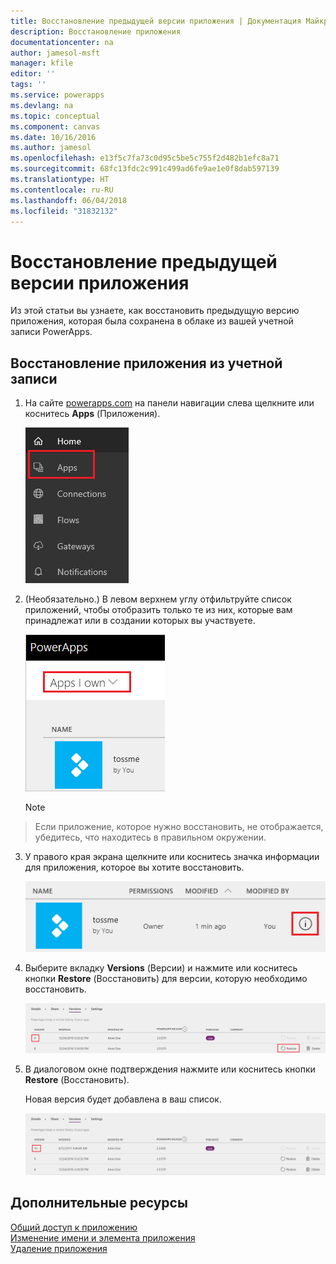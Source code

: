 ```yaml
---
title: Восстановление предыдущей версии приложения | Документация Майкрософт
description: Восстановление приложения
documentationcenter: na
author: jamesol-msft
manager: kfile
editor: ''
tags: ''
ms.service: powerapps
ms.devlang: na
ms.topic: conceptual
ms.component: canvas
ms.date: 10/16/2016
ms.author: jamesol
ms.openlocfilehash: e13f5c7fa73c0d95c5be5c755f2d482b1efc8a71
ms.sourcegitcommit: 68fc13fdc2c991c499ad6fe9ae1e0f8dab597139
ms.translationtype: HT
ms.contentlocale: ru-RU
ms.lasthandoff: 06/04/2018
ms.locfileid: "31832132"
---
```

# <a name="restore-an-app-to-a-previous-version"></a>Восстановление предыдущей версии приложения
Из этой статьи вы узнаете, как восстановить предыдущую версию приложения, которая была сохранена в облаке из вашей учетной записи PowerApps.

## <a name="restore-an-app-from-your-account"></a>Восстановление приложения из учетной записи
1. На сайте [powerapps.com](https://web.powerapps.com) на панели навигации слева щелкните или коснитесь **Apps** (Приложения).

    ![Панель навигации слева](./media/restore-an-app/file-apps.png)

2. (Необязательно.) В левом верхнем углу отфильтруйте список приложений, чтобы отобразить только те из них, которые вам принадлежат или в создании которых вы участвуете.

    ![Фильтрация приложений, которыми вы владеете](./media/restore-an-app/filter-list.png)

    > [!NOTE]
> Если приложение, которое нужно восстановить, не отображается, убедитесь, что находитесь в правильном окружении.

3. У правого края экрана щелкните или коснитесь значка информации для приложения, которое вы хотите восстановить.

    ![Значок сведений](./media/restore-an-app/app-options.png)

4. Выберите вкладку **Versions** (Версии) и нажмите или коснитесь кнопки **Restore** (Восстановить) для версии, которую необходимо восстановить.

    ![Вкладка с версиями](./media/restore-an-app/restore-button-2.png)

5. В диалоговом окне подтверждения нажмите или коснитесь кнопки **Restore** (Восстановить).  

    Новая версия будет добавлена в ваш список.

    ![Восстановленная версия](./media/restore-an-app/versions-added-2.png)

## <a name="more-resources"></a>Дополнительные ресурсы
[Общий доступ к приложению](share-app.md)  
[Изменение имени и элемента приложения](set-name-tile.md)  
[Удаление приложения](delete-app.md)
